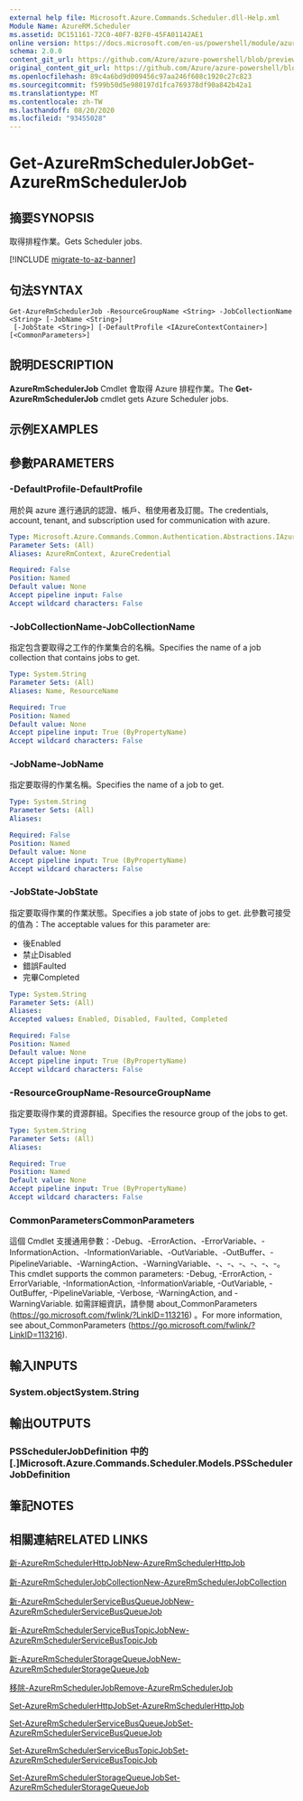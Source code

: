 ```yaml
---
external help file: Microsoft.Azure.Commands.Scheduler.dll-Help.xml
Module Name: AzureRM.Scheduler
ms.assetid: DC151161-72C0-40F7-B2F0-45FA01142AE1
online version: https://docs.microsoft.com/en-us/powershell/module/azurerm.scheduler/get-azurermschedulerjob
schema: 2.0.0
content_git_url: https://github.com/Azure/azure-powershell/blob/preview/src/ResourceManager/Scheduler/Commands.Scheduler/help/Get-AzureRmSchedulerJob.md
original_content_git_url: https://github.com/Azure/azure-powershell/blob/preview/src/ResourceManager/Scheduler/Commands.Scheduler/help/Get-AzureRmSchedulerJob.md
ms.openlocfilehash: 89c4a6bd9d009456c97aa246f608c1920c27c823
ms.sourcegitcommit: f599b50d5e980197d1fca769378df90a842b42a1
ms.translationtype: MT
ms.contentlocale: zh-TW
ms.lasthandoff: 08/20/2020
ms.locfileid: "93455028"
---
```

# <span data-ttu-id="4c01d-101">Get-AzureRmSchedulerJob</span><span class="sxs-lookup"><span data-stu-id="4c01d-101">Get-AzureRmSchedulerJob</span></span>

## <span data-ttu-id="4c01d-102">摘要</span><span class="sxs-lookup"><span data-stu-id="4c01d-102">SYNOPSIS</span></span>
<span data-ttu-id="4c01d-103">取得排程作業。</span><span class="sxs-lookup"><span data-stu-id="4c01d-103">Gets Scheduler jobs.</span></span>

[!INCLUDE [migrate-to-az-banner](../../includes/migrate-to-az-banner.md)]

## <span data-ttu-id="4c01d-104">句法</span><span class="sxs-lookup"><span data-stu-id="4c01d-104">SYNTAX</span></span>

```
Get-AzureRmSchedulerJob -ResourceGroupName <String> -JobCollectionName <String> [-JobName <String>]
 [-JobState <String>] [-DefaultProfile <IAzureContextContainer>] [<CommonParameters>]
```

## <span data-ttu-id="4c01d-105">說明</span><span class="sxs-lookup"><span data-stu-id="4c01d-105">DESCRIPTION</span></span>
<span data-ttu-id="4c01d-106">**AzureRmSchedulerJob** Cmdlet 會取得 Azure 排程作業。</span><span class="sxs-lookup"><span data-stu-id="4c01d-106">The **Get-AzureRmSchedulerJob** cmdlet gets Azure Scheduler jobs.</span></span>

## <span data-ttu-id="4c01d-107">示例</span><span class="sxs-lookup"><span data-stu-id="4c01d-107">EXAMPLES</span></span>

## <span data-ttu-id="4c01d-108">參數</span><span class="sxs-lookup"><span data-stu-id="4c01d-108">PARAMETERS</span></span>

### <span data-ttu-id="4c01d-109">-DefaultProfile</span><span class="sxs-lookup"><span data-stu-id="4c01d-109">-DefaultProfile</span></span>
<span data-ttu-id="4c01d-110">用於與 azure 進行通訊的認證、帳戶、租使用者及訂閱。</span><span class="sxs-lookup"><span data-stu-id="4c01d-110">The credentials, account, tenant, and subscription used for communication with azure.</span></span>

```yaml
Type: Microsoft.Azure.Commands.Common.Authentication.Abstractions.IAzureContextContainer
Parameter Sets: (All)
Aliases: AzureRmContext, AzureCredential

Required: False
Position: Named
Default value: None
Accept pipeline input: False
Accept wildcard characters: False
```

### <span data-ttu-id="4c01d-111">-JobCollectionName</span><span class="sxs-lookup"><span data-stu-id="4c01d-111">-JobCollectionName</span></span>
<span data-ttu-id="4c01d-112">指定包含要取得之工作的作業集合的名稱。</span><span class="sxs-lookup"><span data-stu-id="4c01d-112">Specifies the name of a job collection that contains jobs to get.</span></span>

```yaml
Type: System.String
Parameter Sets: (All)
Aliases: Name, ResourceName

Required: True
Position: Named
Default value: None
Accept pipeline input: True (ByPropertyName)
Accept wildcard characters: False
```

### <span data-ttu-id="4c01d-113">-JobName</span><span class="sxs-lookup"><span data-stu-id="4c01d-113">-JobName</span></span>
<span data-ttu-id="4c01d-114">指定要取得的作業名稱。</span><span class="sxs-lookup"><span data-stu-id="4c01d-114">Specifies the name of a job to get.</span></span>

```yaml
Type: System.String
Parameter Sets: (All)
Aliases:

Required: False
Position: Named
Default value: None
Accept pipeline input: True (ByPropertyName)
Accept wildcard characters: False
```

### <span data-ttu-id="4c01d-115">-JobState</span><span class="sxs-lookup"><span data-stu-id="4c01d-115">-JobState</span></span>
<span data-ttu-id="4c01d-116">指定要取得作業的作業狀態。</span><span class="sxs-lookup"><span data-stu-id="4c01d-116">Specifies a job state of jobs to get.</span></span>
<span data-ttu-id="4c01d-117">此參數可接受的值為：</span><span class="sxs-lookup"><span data-stu-id="4c01d-117">The acceptable values for this parameter are:</span></span>
- <span data-ttu-id="4c01d-118">後</span><span class="sxs-lookup"><span data-stu-id="4c01d-118">Enabled</span></span> 
- <span data-ttu-id="4c01d-119">禁止</span><span class="sxs-lookup"><span data-stu-id="4c01d-119">Disabled</span></span> 
- <span data-ttu-id="4c01d-120">錯誤</span><span class="sxs-lookup"><span data-stu-id="4c01d-120">Faulted</span></span> 
- <span data-ttu-id="4c01d-121">完畢</span><span class="sxs-lookup"><span data-stu-id="4c01d-121">Completed</span></span>

```yaml
Type: System.String
Parameter Sets: (All)
Aliases:
Accepted values: Enabled, Disabled, Faulted, Completed

Required: False
Position: Named
Default value: None
Accept pipeline input: True (ByPropertyName)
Accept wildcard characters: False
```

### <span data-ttu-id="4c01d-122">-ResourceGroupName</span><span class="sxs-lookup"><span data-stu-id="4c01d-122">-ResourceGroupName</span></span>
<span data-ttu-id="4c01d-123">指定要取得作業的資源群組。</span><span class="sxs-lookup"><span data-stu-id="4c01d-123">Specifies the resource group of the jobs to get.</span></span>

```yaml
Type: System.String
Parameter Sets: (All)
Aliases:

Required: True
Position: Named
Default value: None
Accept pipeline input: True (ByPropertyName)
Accept wildcard characters: False
```

### <span data-ttu-id="4c01d-124">CommonParameters</span><span class="sxs-lookup"><span data-stu-id="4c01d-124">CommonParameters</span></span>
<span data-ttu-id="4c01d-125">這個 Cmdlet 支援通用參數：-Debug、-ErrorAction、-ErrorVariable、-InformationAction、-InformationVariable、-OutVariable、-OutBuffer、-PipelineVariable、-WarningAction、-WarningVariable、-、-、-、-、-、-。</span><span class="sxs-lookup"><span data-stu-id="4c01d-125">This cmdlet supports the common parameters: -Debug, -ErrorAction, -ErrorVariable, -InformationAction, -InformationVariable, -OutVariable, -OutBuffer, -PipelineVariable, -Verbose, -WarningAction, and -WarningVariable.</span></span> <span data-ttu-id="4c01d-126">如需詳細資訊，請參閱 about_CommonParameters (https://go.microsoft.com/fwlink/?LinkID=113216) 。</span><span class="sxs-lookup"><span data-stu-id="4c01d-126">For more information, see about_CommonParameters (https://go.microsoft.com/fwlink/?LinkID=113216).</span></span>

## <span data-ttu-id="4c01d-127">輸入</span><span class="sxs-lookup"><span data-stu-id="4c01d-127">INPUTS</span></span>

### <span data-ttu-id="4c01d-128">System.object</span><span class="sxs-lookup"><span data-stu-id="4c01d-128">System.String</span></span>

## <span data-ttu-id="4c01d-129">輸出</span><span class="sxs-lookup"><span data-stu-id="4c01d-129">OUTPUTS</span></span>

### <span data-ttu-id="4c01d-130">PSSchedulerJobDefinition 中的 [.]</span><span class="sxs-lookup"><span data-stu-id="4c01d-130">Microsoft.Azure.Commands.Scheduler.Models.PSSchedulerJobDefinition</span></span>

## <span data-ttu-id="4c01d-131">筆記</span><span class="sxs-lookup"><span data-stu-id="4c01d-131">NOTES</span></span>

## <span data-ttu-id="4c01d-132">相關連結</span><span class="sxs-lookup"><span data-stu-id="4c01d-132">RELATED LINKS</span></span>

[<span data-ttu-id="4c01d-133">新-AzureRmSchedulerHttpJob</span><span class="sxs-lookup"><span data-stu-id="4c01d-133">New-AzureRmSchedulerHttpJob</span></span>](./New-AzureRmSchedulerHttpJob.md)

[<span data-ttu-id="4c01d-134">新-AzureRmSchedulerJobCollection</span><span class="sxs-lookup"><span data-stu-id="4c01d-134">New-AzureRmSchedulerJobCollection</span></span>](./New-AzureRmSchedulerJobCollection.md)

[<span data-ttu-id="4c01d-135">新-AzureRmSchedulerServiceBusQueueJob</span><span class="sxs-lookup"><span data-stu-id="4c01d-135">New-AzureRmSchedulerServiceBusQueueJob</span></span>](./New-AzureRmSchedulerServiceBusQueueJob.md)

[<span data-ttu-id="4c01d-136">新-AzureRmSchedulerServiceBusTopicJob</span><span class="sxs-lookup"><span data-stu-id="4c01d-136">New-AzureRmSchedulerServiceBusTopicJob</span></span>](./New-AzureRmSchedulerServiceBusTopicJob.md)

[<span data-ttu-id="4c01d-137">新-AzureRmSchedulerStorageQueueJob</span><span class="sxs-lookup"><span data-stu-id="4c01d-137">New-AzureRmSchedulerStorageQueueJob</span></span>](./New-AzureRmSchedulerStorageQueueJob.md)

[<span data-ttu-id="4c01d-138">移除-AzureRmSchedulerJob</span><span class="sxs-lookup"><span data-stu-id="4c01d-138">Remove-AzureRmSchedulerJob</span></span>](./Remove-AzureRmSchedulerJob.md)

[<span data-ttu-id="4c01d-139">Set-AzureRmSchedulerHttpJob</span><span class="sxs-lookup"><span data-stu-id="4c01d-139">Set-AzureRmSchedulerHttpJob</span></span>](./Set-AzureRmSchedulerHttpJob.md)

[<span data-ttu-id="4c01d-140">Set-AzureRmSchedulerServiceBusQueueJob</span><span class="sxs-lookup"><span data-stu-id="4c01d-140">Set-AzureRmSchedulerServiceBusQueueJob</span></span>](./Set-AzureRmSchedulerServiceBusQueueJob.md)

[<span data-ttu-id="4c01d-141">Set-AzureRmSchedulerServiceBusTopicJob</span><span class="sxs-lookup"><span data-stu-id="4c01d-141">Set-AzureRmSchedulerServiceBusTopicJob</span></span>](./Set-AzureRmSchedulerServiceBusTopicJob.md)

[<span data-ttu-id="4c01d-142">Set-AzureRmSchedulerStorageQueueJob</span><span class="sxs-lookup"><span data-stu-id="4c01d-142">Set-AzureRmSchedulerStorageQueueJob</span></span>](./Set-AzureRmSchedulerStorageQueueJob.md)


